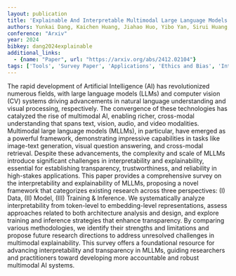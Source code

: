 ```yaml
---
layout: publication
title: 'Explainable And Interpretable Multimodal Large Language Models: A Comprehensive Survey'
authors: Yunkai Dang, Kaichen Huang, Jiahao Huo, Yibo Yan, Sirui Huang, Dongrui Liu, Mengxi Gao, Jie Zhang, Chen Qian, Kun Wang, Yong Liu, Jing Shao, Hui Xiong, Xuming Hu
conference: "Arxiv"
year: 2024
bibkey: dang2024explainable
additional_links:
  - {name: "Paper", url: "https://arxiv.org/abs/2412.02104"}
tags: ['Tools', 'Survey Paper', 'Applications', 'Ethics and Bias', 'Interpretability and Explainability', 'Model Architecture', 'Language Modeling', 'Interpretability', 'Training Techniques', 'Multimodal Models']
---
```

The rapid development of Artificial Intelligence (AI) has revolutionized
numerous fields, with large language models (LLMs) and computer vision (CV)
systems driving advancements in natural language understanding and visual
processing, respectively. The convergence of these technologies has catalyzed
the rise of multimodal AI, enabling richer, cross-modal understanding that
spans text, vision, audio, and video modalities. Multimodal large language
models (MLLMs), in particular, have emerged as a powerful framework,
demonstrating impressive capabilities in tasks like image-text generation,
visual question answering, and cross-modal retrieval. Despite these
advancements, the complexity and scale of MLLMs introduce significant
challenges in interpretability and explainability, essential for establishing
transparency, trustworthiness, and reliability in high-stakes applications.
This paper provides a comprehensive survey on the interpretability and
explainability of MLLMs, proposing a novel framework that categorizes existing
research across three perspectives: (I) Data, (II) Model, (III) Training \&
Inference. We systematically analyze interpretability from token-level to
embedding-level representations, assess approaches related to both architecture
analysis and design, and explore training and inference strategies that enhance
transparency. By comparing various methodologies, we identify their strengths
and limitations and propose future research directions to address unresolved
challenges in multimodal explainability. This survey offers a foundational
resource for advancing interpretability and transparency in MLLMs, guiding
researchers and practitioners toward developing more accountable and robust
multimodal AI systems.
